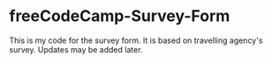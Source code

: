 # freeCodeCamp-Survey-Form
This is my code for the survey form.
It is based on travelling agency's survey.
Updates may be added later.

